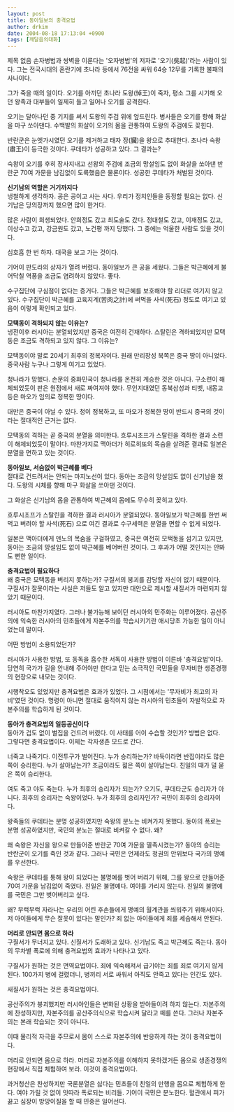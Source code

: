 ```yaml
---
layout: post
title: 동아일보의 충격요법
author: drkim
date: 2004-08-18 17:13:04 +0900
tags: [깨달음의대화]
---
```

 제목 없음 손자병법과 쌍벽을 이룬다는 '오자병법'의 저자로 '오기(吳起)'라는 사람이 있다. 그는 전국시대의 혼란기에 초나라 등에서 76전을 싸워 64승 12무를 기록한 불패의 사나이다.    
  
그가 죽을 때의 일이다. 오기를 아끼던 초나라 도왕(悼王)이 죽자, 평소 그를 시기해 오던 왕족과 대부들이 일제히 들고 일어나 오기를 공격한다.    
  
오기는 달아나던 중 기지를 써서 도왕의 주검 위에 엎드린다. 병사들은 오기를 향해 화살을 마구 쏘아댄다. 수백발의 화살이 오기의 몸을 관통하여 도왕의 주검에도 꽂힌다.    
  
반란군은 눈엣가시였던 오기를 제거하고 태자 장(臟)을 왕으로 추대한다. 초나라 숙왕(肅王)이 등극한 것이다. 쿠데타가 성공하고 있다. 그 결과는?    
  
숙왕이 오기를 후히 장사지내고 선왕의 주검에 조금의 망설임도 없이 화살을 쏘아댄 반란군 70여 가문을 남김없이 도륙했음은 물론이다. 성공한 쿠데타가 처벌된 것이다.    
  
**신기남의 역할은 거기까지다**  
냉철하게 생각하자. 공은 공이고 사는 사다. 우리가 정치인들을 동정할 필요는 없다. 신기남은 당의장까지 했으면 많이 한거다.    
  
많은 사람이 희생되었다. 안희정도 갔고 최도술도 갔다. 정대철도 갔고, 이재정도 갔고, 이상수고 갔고, 강금원도 갔고, 노건평 까지 당했다. 그 중에는 억울한 사람도 있을 것이다.    
  
심호흡 한 번 하자. 대국을 보고 가는 것이다.    
  
기어이 판도라의 상자가 열려 버렸다. 동아일보가 큰 공을 세웠다. 그들은 박근혜에게 불어닥칠 역풍을 조금도 염려하지 않았다. 좋다.    
  
수구집단에 구심점이 없다는 증거다. 그들은 박근혜를 보호해야 할 리더로 여기지 않고 있다. 수구집단이 박근혜를 고육지계(苦肉之計)에 써먹을 사석(死石) 정도로 여기고 있음이 이렇게 확인되고 있다.    
  
**모택동이 격하되지 않는 이유는?**  
냉전이후 러시아는 분열되었지만 중국은 여전히 건재하다. 스탈린은 격하되었지만 모택동은 조금도 격하되고 있지 않다. 그 이유는?    
  
모택동이야 말로 20세기 최후의 정복자이다. 원래 만리장성 북쪽은 중국 땅이 아니었다. 중국사람 누구나 그렇게 여기고 있었다.    
  
청나라가 망했다. 손문의 중화민국이 청나라를 온전히 계승한 것은 아니다. 구소련이 해체되었듯이 판은 원점에서 새로 짜여져야 했다. 무인지대였던 동북삼성과 티벳, 내몽고 등은 마오가 임의로 정복한 땅이다.    
  
대만은 중국이 아닐 수 있다. 청이 정복하고, 또 마오가 정복한 땅이 반드시 중국의 것이라는 절대적인 근거는 없다.    
  
모택동의 격하는 곧 중국의 분열을 의미한다. 흐루시초프가 스탈린을 격하한 결과 소련이 해체되었듯이 말이다. 마찬가지로 맥아더가 히로히또의 목숨을 살려준 결과로 일본은 분열을 면하고 있는 것이다.    
  
**동아일보, 서슴없이 박근혜를 베다**  
절대로 건드려서는 안되는 마지노선이 있다. 동아는 조금의 망설임도 없이 신기남을 쳤다. 도왕의 시체를 향해 마구 화살을 쏘아댄 것이다.    
  
그 화살은 신기남의 몸을 관통하여 박근혜의 몸에도 무수히 꽂히고 있다. 
  
  
흐루시초프가 스탈린을 격하한 결과 러시아가 분열되었다. 동아일보가 박근혜를 한번 써먹고 버려야 할 사석(死石) 으로 여긴 결과로 수구세력은 분열을 면할 수 없게 되었다.    
  
일본은 맥아더에게 덴노의 목숨을 구걸하였고, 중국은 여전히 모택동을 섬기고 있지만, 동아는 조금의 망설임도 없이 박근혜를 베어버린 것이다. 그 후과가 어떨 것인지는 안봐도 뻔한 일이다.    
  
**충격요법이 필요하다**  
왜 중국은 모택동을 버리지 못하는가? 구질서의 붕괴를 감당할 자신이 없기 때문이다. 구질서가 잘못이라는 사실은 저들도 알고 있지만 대안으로 제시할 새질서가 마련되지 않았기 때문이다.    
  
러시아도 마찬가지였다. 그러나 불가능해 보이던 러시아의 민주화는 이루어졌다. 공산주의에 익숙한 러시아의 민초들에게 자본주의를 학습시키기란 애시당초 가능한 일이 아니었는데 말이다.    
  
어떤 방법이 소용되었던가?    
  
러시아가 사용한 방법, 또 동독을 흡수한 서독이 사용한 방법이 이른바 '충격요법'이다. 당연히 국가가 길을 안내해 주어야만 한다고 믿는 소극적인 국민들을 무자비한 생존경쟁의 현장으로 내모는 것이다.    
  
시행착오도 있었지만 충격요법은 효과가 있었다. 그 시점에서는 '무자비가 최고의 자비'였던 것이다. 명령이 아니면 절대로 움직이지 않는 러시아의 민초들이 자발적으로 자본주의를 학습하게 된 것이다.    
  
**동아가 충격요법의 일등공신이다**  
동아가 겁도 없이 벌집을 건드려 버렸다. 이 사태를 어이 수습할 것인가? 방법은 없다. 그렇다면 충격요법이다. 이제는 각자생존 모드로 간다.    
  
너죽고 나죽기다. 이전투구가 벌어진다. 누가 승리하는가? 바둑이라면 반집이라도 많은 쪽이 승리한다. 누가 살아남는가? 조금이라도 젊은 쪽이 살아남는다. 친일의 때가 덜 묻은 쪽이 승리한다.    
  
여도 죽고 야도 죽는다. 누가 최후의 승리자가 되는가? 오기도, 쿠데타군도 승리자가 아니다. 최후의 승리자는 숙왕이었다. 누가 최후의 승리자인가? 국민이 최후의 승리자이다.    
  
왕족들의 쿠데타는 분명 성공하였지만 숙왕의 분노는 비켜가지 못했다. 동아의 폭로는 분명 성공하였지만, 국민의 분노는 절대로 비켜갈 수 없다. 왜?    
  
왜 숙왕은 자신을 왕으로 만들어준 반란군 70여 가문을 멸족시켰는가? 동아의 승리는 반란군이 오기를 죽인 것과 같다. 그러나 국민은 언제라도 정권의 안위보다 국가의 명예를 우선한다.    
  
숙왕은 쿠데타를 통해 왕이 되었다는 불명예를 벗어 버리기 위해, 그를 왕으로 만들어준 70여 가문을 남김없이 죽였다. 친일은 불명예다. 여야를 가리지 않는다. 친일의 불명예를 국민은 그만 벗어버리고 싶다.    
  
왜? 무럭무럭 자라나는 우리의 어린 후손들에게 명예의 월계관을 씌워주기 위해서이다. 저 아이들에게 무슨 잘못이 있다는 말인가? 죄 없는 아이들에게 죄를 세습해서 안된다.    
  
**머리로 안되면 몸으로 하라**  
구질서가 무너지고 있다. 신질서가 도래하고 있다. 신기남도 죽고 박근혜도 죽는다. 동아의 무차별 폭로에 의해 충격요법의 효과가 나타나고 있다. 
  
  
구질서가 원하는 것은 면역요법이다. 죄에 익숙해져서 급기야는 죄를 죄로 여기지 않게 된다. 100가지 병에 걸렸더니, 병끼리 서로 싸워서 아직도 안죽고 있다는 인간도 있다.    
  
새질서가 원하는 것은 충격요법이다.    
  
공산주의가 붕괴했지만 러시아인들은 변화된 상황을 받아들이려 하지 않는다. 자본주의에 찬성하지만, 자본주의를 공산주의식으로 학습시켜 달라고 떼를 쓴다. 그러나 자본주의는 본래 학습되는 것이 아니다.    
  
이때 물리적 자극을 주므로서 몸이 스스로 자본주의에 반응하게 하는 것이 충격요법이다.    
  
머리로 안되면 몸으로 하라. 머리로 자본주의를 이해하지 못하겠거든 몸으로 생존경쟁의 현장에서 직접 체험하여 보라. 이것이 충격요법이다.    
  
과거청산은 찬성하지만 국론분열은 싫다는 민초들이 친일의 만행을 몸으로 체험하게 한다. 여야 가릴 것 없이 잇따라 폭로되는 비리들. 기어이 국민은 분노한다. 혈관에서 피가 끓고 심장이 방망이질을 할 때 민중은 일어선다.